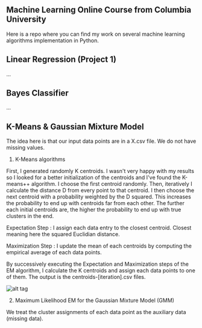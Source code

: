 ## Machine Learning Online Course from **Columbia University**

Here is a repo where you can find my work on several machine learning algorithms implementation in Python.

## Linear Regression (Project 1)

...

## Bayes Classifier

...

## K-Means & Gaussian Mixture Model

The idea here is that our input data points are in a X.csv file. We do not have missing values.

1.  K-Means algorithms

First, I generated randomly K centroids. I wasn't very happy with my results so I looked for a better initialization of the centroids and I've found the K-means++ algorithm.
I choose the first centroid randomly. Then, iteratively I calculate the distance D from every point to that centroid. I then choose the next centroid with a probability weighted by the D squared. This increases the probability to end up with centroids far from each other. The further each initial centroids are, the higher the probability to end up with true clusters in the end.

Expectation Step : I assign each data entry to the closest centroid. Closest meaning here the squared Euclidian distance.

Maximization Step : I update the mean of each centroids by computing the empirical average of each data points.

By successively executing the Expectation and Maximization steps of the EM algorithm, I calculate the K centroids and assign each data points to one of them.
The output is the centroids-[iteration].csv files.


![alt tag](https://raw.github.com/Labonneguigue/Machine-Learning/tree/master/Images/kmeans.png)


2.  Maximum Likelihood EM for the Gaussian Mixture Model (GMM)

We treat the cluster assignments of each data point as the auxiliary data (missing data).
